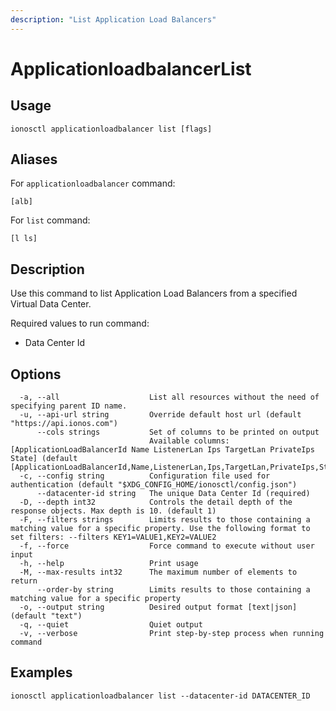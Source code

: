 ```yaml
---
description: "List Application Load Balancers"
---
```


# ApplicationloadbalancerList

## Usage

```text
ionosctl applicationloadbalancer list [flags]
```

## Aliases

For `applicationloadbalancer` command:

```text
[alb]
```

For `list` command:

```text
[l ls]
```

## Description

Use this command to list Application Load Balancers from a specified Virtual Data Center.

Required values to run command:

* Data Center Id

## Options

```text
  -a, --all                    List all resources without the need of specifying parent ID name.
  -u, --api-url string         Override default host url (default "https://api.ionos.com")
      --cols strings           Set of columns to be printed on output 
                               Available columns: [ApplicationLoadBalancerId Name ListenerLan Ips TargetLan PrivateIps State] (default [ApplicationLoadBalancerId,Name,ListenerLan,Ips,TargetLan,PrivateIps,State])
  -c, --config string          Configuration file used for authentication (default "$XDG_CONFIG_HOME/ionosctl/config.json")
      --datacenter-id string   The unique Data Center Id (required)
  -D, --depth int32            Controls the detail depth of the response objects. Max depth is 10. (default 1)
  -F, --filters strings        Limits results to those containing a matching value for a specific property. Use the following format to set filters: --filters KEY1=VALUE1,KEY2=VALUE2
  -f, --force                  Force command to execute without user input
  -h, --help                   Print usage
  -M, --max-results int32      The maximum number of elements to return
      --order-by string        Limits results to those containing a matching value for a specific property
  -o, --output string          Desired output format [text|json] (default "text")
  -q, --quiet                  Quiet output
  -v, --verbose                Print step-by-step process when running command
```

## Examples

```text
ionosctl applicationloadbalancer list --datacenter-id DATACENTER_ID
```

